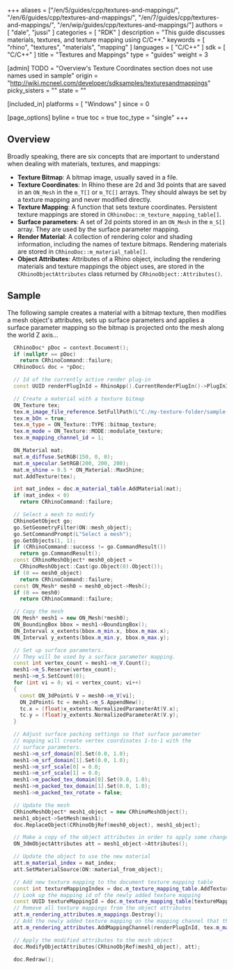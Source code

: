 +++
aliases = ["/en/5/guides/cpp/textures-and-mappings/", "/en/6/guides/cpp/textures-and-mappings/", "/en/7/guides/cpp/textures-and-mappings/", "/en/wip/guides/cpp/textures-and-mappings/"]
authors = [ "dale", "jussi" ]
categories = [ "RDK" ]
description = "This guide discusses materials, textures, and texture mapping using C/C++."
keywords = [ "rhino", "textures", "materials", "mapping" ]
languages = [ "C/C++" ]
sdk = [ "C/C++" ]
title = "Textures and Mappings"
type = "guides"
weight = 3

[admin]
TODO = "Overview's Texture Coordinates section does not use names used in sample"
origin = "http://wiki.mcneel.com/developer/sdksamples/texturesandmappings"
picky_sisters = ""
state = ""

[included_in]
platforms = [ "Windows" ]
since = 0

[page_options]
byline = true
toc = true
toc_type = "single"
+++

 
## Overview

Broadly speaking, there are six concepts that are important to understand when dealing with materials, textures, and mappings:

- **Texture Bitmap**: A bitmap image, usually saved in a file.
- **Texture Coordinates**: In Rhino these are 2d and 3d points that are saved in an `ON_Mesh` in the `m_T[]` or `m_TC[]` arrays. They should always be set by a texture mapping and never modified directly.
- **Texture Mapping**: A function that sets texture coordinates.  Persistent texture mappings are stored in `CRhinoDoc::m_texture_mapping_table[]`.
- **Surface parameters**: A set of 2d points stored in an `ON_Mesh` in the `m_S[]` array. They are used by the surface parameter mapping.
- **Render Material**: A collection of rendering color and shading information, including the names of texture bitmaps.  Rendering materials are stored in `CRhinoDoc::m_material_table[]`.
- **Object Attributes**: Attributes of a Rhino object, including the rendering materials and texture mappings the object uses, are stored in the `CRhinoObjectAttributes` class returned by `CRhinoObject::Attributes()`.

## Sample

The following sample creates a material with a bitmap texture, then modifies a mesh object's attributes, sets up surface parameters and applies a surface parameter mapping so the bitmap is projected onto the mesh along the world Z axis...

```cpp
  CRhinoDoc* pDoc = context.Document();
  if (nullptr == pDoc)
    return CRhinoCommand::failure;
  CRhinoDoc& doc = *pDoc;

  // Id of the currently active render plug-in
  const UUID renderPlugInId = RhinoApp().CurrentRenderPlugIn()->PlugInID();

  // Create a material with a texture bitmap
  ON_Texture tex;
  tex.m_image_file_reference.SetFullPath(L"C:/my-texture-folder/sample-texture.bmp", true);
  tex.m_bOn = true;
  tex.m_type = ON_Texture::TYPE::bitmap_texture;
  tex.m_mode = ON_Texture::MODE::modulate_texture;
  tex.m_mapping_channel_id = 1;

  ON_Material mat;
  mat.m_diffuse.SetRGB(150, 0, 0);
  mat.m_specular.SetRGB(200, 200, 200);
  mat.m_shine = 0.5 * ON_Material::MaxShine;
  mat.AddTexture(tex);

  int mat_index = doc.m_material_table.AddMaterial(mat);
  if (mat_index < 0)
    return CRhinoCommand::failure;

  // Select a mesh to modify
  CRhinoGetObject go;
  go.SetGeometryFilter(ON::mesh_object);
  go.SetCommandPrompt(L"Select a mesh");
  go.GetObjects(1, 1);
  if (CRhinoCommand::success != go.CommandResult())
    return go.CommandResult();
  const CRhinoMeshObject* mesh0_object =
    CRhinoMeshObject::Cast(go.Object(0).Object());
  if (0 == mesh0_object)
    return CRhinoCommand::failure;
  const ON_Mesh* mesh0 = mesh0_object->Mesh();
  if (0 == mesh0)
    return CRhinoCommand::failure;

  // Copy the mesh
  ON_Mesh* mesh1 = new ON_Mesh(*mesh0);
  ON_BoundingBox bbox = mesh1->BoundingBox();
  ON_Interval x_extents(bbox.m_min.x, bbox.m_max.x);
  ON_Interval y_extents(bbox.m_min.y, bbox.m_max.y);

  // Set up surface parameters.
  // They will be used by a surface parameter mapping.
  const int vertex_count = mesh1->m_V.Count();
  mesh1->m_S.Reserve(vertex_count);
  mesh1->m_S.SetCount(0);
  for (int vi = 0; vi < vertex_count; vi++)
  {
    const ON_3dPoint& V = mesh0->m_V[vi];
    ON_2dPoint& tc = mesh1->m_S.AppendNew();
    tc.x = (float)x_extents.NormalizedParameterAt(V.x);
    tc.y = (float)y_extents.NormalizedParameterAt(V.y);
  }

  // Adjust surface packing settings so that surface parameter
  // mapping will create vertex coordinates 1-to-1 with the
  // surface parameters.
  mesh1->m_srf_domain[0].Set(0.0, 1.0);
  mesh1->m_srf_domain[1].Set(0.0, 1.0);
  mesh1->m_srf_scale[0] = 0.0;
  mesh1->m_srf_scale[1] = 0.0;
  mesh1->m_packed_tex_domain[0].Set(0.0, 1.0);
  mesh1->m_packed_tex_domain[1].Set(0.0, 1.0);
  mesh1->m_packed_tex_rotate = false;

  // Update the mesh
  CRhinoMeshObject* mesh1_object = new CRhinoMeshObject();
  mesh1_object->SetMesh(mesh1);
  doc.ReplaceObject(CRhinoObjRef(mesh0_object), mesh1_object);

  // Make a copy of the object attributes in order to apply some changes
  ON_3dmObjectAttributes att = mesh1_object->Attributes();

  // Update the object to use the new material
  att.m_material_index = mat_index;
  att.SetMaterialSource(ON::material_from_object);

  // Add new texture mapping to the document texture mapping table
  const int textureMappingIndex = doc.m_texture_mapping_table.AddTextureMapping(ON_TextureMapping::SurfaceParameterTextureMapping);
  // Look up the mapping id of the newly added texture mapping
  const UUID textureMappingId = doc.m_texture_mapping_table[textureMappingIndex].Id();
  // Remove all texture mappings from the object attributes
  att.m_rendering_attributes.m_mappings.Destroy();
  // Add the newly added texture mapping on the mapping channel that the texture uses
  att.m_rendering_attributes.AddMappingChannel(renderPlugInId, tex.m_mapping_channel_id, textureMappingId);

  // Apply the modified attributes to the mesh object
  doc.ModifyObjectAttributes(CRhinoObjRef(mesh1_object), att);

  doc.Redraw();
```
